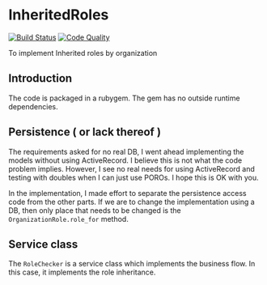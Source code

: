 # InheritedRoles

[![Build Status](https://travis-ci.org/ywen/inherited_roles.png?branch=master)](https://travis-ci.org/ywen/inherited_roles)
[![Code Quality](https://codeclimate.com/badge.png)](https://codeclimate.com/github/ywen/inherited_roles)

To implement Inherited roles by organization

## Introduction

The code is packaged in a rubygem. The gem has no outside runtime dependencies.

## Persistence ( or lack thereof )

The requirements asked for no real DB, I went ahead implementing the models without using ActiveRecord. I believe this is not what the code problem implies. However, I see no real needs for using ActiveRecord and testing with doubles when I can just use POROs. I hope this is OK with you.

In the implementation, I made effort to separate the persistence access code from the other parts. If we are to change the implementation using a DB, then only place that needs to be changed is the ```OrganizationRole.role_for``` method.

## Service class

The ```RoleChecker``` is a service class which implements the business flow. In this case, it implements the role inheritance.
